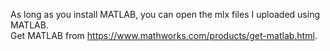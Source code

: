 As long as you install MATLAB, you can open the mlx files I uploaded using MATLAB.\
Get MATLAB from https://www.mathworks.com/products/get-matlab.html. 
